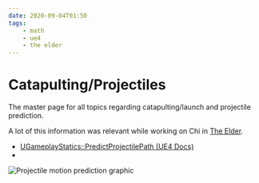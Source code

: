 ```yaml
---
date: 2020-09-04T01:50
tags:
    - math
    - ue4
    - the elder
---
```


# Catapulting/Projectiles

The master page for all topics regarding catapulting/launch and projectile prediction.

A lot of this information was relevant while working on Chi in [The Elder](http://community.vfs.com/arcade/game/the-elder/).

- [UGameplayStatics::PredictProjectilePath (UE4 Docs)](https://docs.unrealengine.com/en-US/API/Runtime/Engine/Kismet/UGameplayStatics/PredictProjectilePath/1/index.html)
- 

![Projectile motion prediction graphic](static/6429htnw8ky11.webp?token=ACK374AEYCRKB5RDHZWOZ2S7LMIVY)